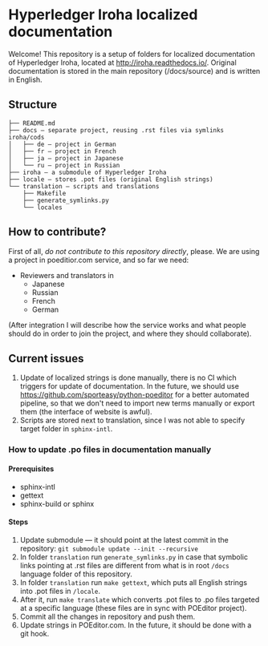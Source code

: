 # Hyperledger Iroha localized documentation

Welcome! This repository is a setup of folders for localized documentation of Hyperledger Iroha, located at http://iroha.readthedocs.io/. Original documentation is stored in the main repository (/docs/source) and is written in English. 

## Structure
```
├── README.md
├── docs — separate project, reusing .rst files via symlinks iroha/cods
│   ├── de — project in German 
│   ├── fr — project in French
│   ├── ja — project in Japanese
│   └── ru — project in Russian
├── iroha — a submodule of Hyperledger Iroha
├── locale — stores .pot files (original English strings)
└── translation — scripts and translations
    ├── Makefile
    ├── generate_symlinks.py
    └── locales
```    

## How to contribute?

First of all, *do not contribute to this repository directly*, please. We are using a project in poeditior.com service, and so far we need:

- Reviewers and translators in
    * Japanese
    * Russian
    * French
    * German
    
(After integration I will describe how the service works and what people should do in order to join the project, and where they should collaborate).            

## Current issues

1. Update of localized strings is done manually, there is no CI which triggers for update of documentation. In the future, we should use https://github.com/sporteasy/python-poeditor for a better automated pipeline, so that we don't need to import new terms manually or export them (the interface of website is awful).
2. Scripts are stored next to translation, since I was not able to specify target folder in `sphinx-intl`. 

### How to update .po files in documentation manually 

#### Prerequisites

- sphinx-intl
- gettext
- sphinx-build or sphinx

#### Steps

1. Update submodule — it should point at the latest commit in the repository: `git submodule update --init --recursive` 
2. In folder `translation` run `generate_symlinks.py` in case that symbolic links pointing at .rst files are different from what is in root `/docs` language folder of this repository.
3. In folder `translation` run `make gettext`, which puts all English strings into .pot files in `/locale`.
4. After it, run `make translate` which converts .pot files to .po files targeted at a specific language (these files are in sync with POEditor project).
5. Commit all the changes in repository and push them.
6. Update strings in POEditor.com. In the future, it should be done with a git hook.